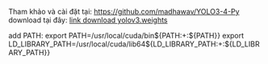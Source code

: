 Tham khảo và cài đặt tại: https://github.com/madhawav/YOLO3-4-Py 
download tại đây: [link download yolov3.weights](https://1drv.ms/u/s!AnDbnyXWzEBjgYYM0Y51cC6I9rICAQ?e=P8f7Qk)

add PATH:
export PATH=/usr/local/cuda/bin${PATH:+:${PATH}}
export LD_LIBRARY_PATH=/usr/local/cuda/lib64${LD_LIBRARY_PATH:+:${LD_LIBRARY_PATH}}